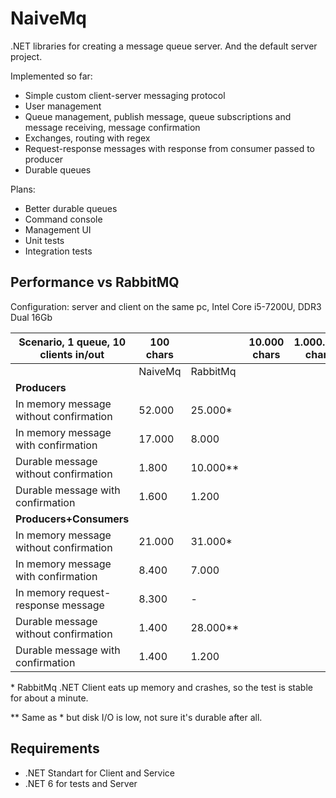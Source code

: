 NaiveMq
=======

.NET libraries for creating a message queue server. And the default server project.

Implemented so far:
+ Simple custom client-server messaging protocol
+ User management
+ Queue management, publish message, queue subscriptions and message receiving, message confirmation
+ Exchanges, routing with regex
+ Request-response messages with response from consumer passed to producer
+ Durable queues

Plans:
+ Better durable queues
+ Command console
+ Management UI
+ Unit tests
+ Integration tests

Performance vs RabbitMQ
-----------------------
Configuration: server and client on the same pc, Intel Core i5-7200U, DDR3 Dual 16Gb

| Scenario, 1 queue, 10 clients in/out     | 100 chars |           | 10.000 chars | 1.000.000 chars |
|------------------------------------------|-----------|-----------|--------------|-----------------|
|                                          | NaiveMq   | RabbitMq  |              |                 |
| **Producers**                            |           |           |              |                 |
| In memory message without confirmation   | 52.000    | 25.000*   |              |                 |
| In memory message with confirmation      | 17.000    |  8.000    |              |                 |
| Durable message without confirmation     |  1.800    | 10.000**  |              |                 |
| Durable message with confirmation        |  1.600    |  1.200    |              |                 |
| **Producers+Consumers**                  |           |           |              |                 |
| In memory message without confirmation   | 21.000    | 31.000*   |              |                 |
| In memory message with confirmation      |  8.400    |  7.000    |              |                 |
| In memory request-response message       |  8.300    |      -    |              |                 |
| Durable message without confirmation     |  1.400    | 28.000**  |              |                 |
| Durable message with confirmation        |  1.400    |  1.200    |              |                 |

\* RabbitMq .NET Client eats up memory and crashes, so the test is stable for about a minute.

\*\* Same as * but disk I/O is low, not sure it's durable after all.

Requirements
--------------
+ .NET Standart for Client and Service
+ .NET 6 for tests and Server
